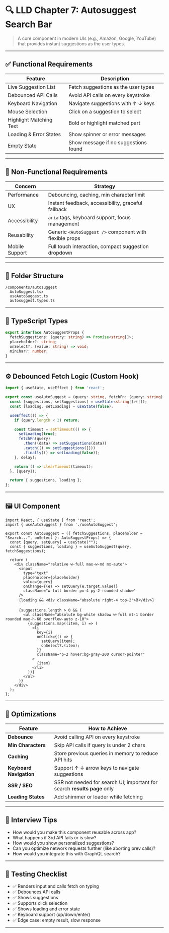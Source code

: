 # 🔍 LLD Chapter 7: **Autosuggest Search Bar**

> A core component in modern UIs (e.g., Amazon, Google, YouTube) that provides instant suggestions as the user types.

---

## ✅ Functional Requirements

| Feature                 | Description                          |
| ----------------------- | ------------------------------------ |
| Live Suggestion List    | Fetch suggestions as the user types  |
| Debounced API Calls     | Avoid API calls on every keystroke   |
| Keyboard Navigation     | Navigate suggestions with ↑ ↓ keys   |
| Mouse Selection         | Click on a suggestion to select      |
| Highlight Matching Text | Bold or highlight matched part       |
| Loading & Error States  | Show spinner or error messages       |
| Empty State             | Show message if no suggestions found |

---

## 🔐 Non-Functional Requirements

| Concern        | Strategy                                                |
| -------------- | ------------------------------------------------------- |
| Performance    | Debouncing, caching, min character limit                |
| UX             | Instant feedback, accessibility, graceful fallback      |
| Accessibility  | `aria` tags, keyboard support, focus management         |
| Reusability    | Generic `<AutoSuggest />` component with flexible props |
| Mobile Support | Full touch interaction, compact suggestion dropdown     |

---

## 🧱 Folder Structure

```
/components/autosuggest
  AutoSuggest.tsx
  useAutoSuggest.ts
  autosuggest.types.ts
```

---

## 🧾 TypeScript Types

```ts
export interface AutoSuggestProps {
  fetchSuggestions: (query: string) => Promise<string[]>;
  placeholder?: string;
  onSelect?: (value: string) => void;
  minChar?: number;
}
```

---

## ⚙️ Debounced Fetch Logic (Custom Hook)

```ts
import { useState, useEffect } from 'react';

export const useAutoSuggest = (query: string, fetchFn: (query: string) => Promise<string[]>, delay = 300) => {
  const [suggestions, setSuggestions] = useState<string[]>([]);
  const [loading, setLoading] = useState(false);

  useEffect(() => {
    if (query.length < 2) return;

    const timeout = setTimeout(() => {
      setLoading(true);
      fetchFn(query)
        .then((data) => setSuggestions(data))
        .catch(() => setSuggestions([]))
        .finally(() => setLoading(false));
    }, delay);

    return () => clearTimeout(timeout);
  }, [query]);

  return { suggestions, loading };
};
```

---

## 🖼 UI Component

```tsx
import React, { useState } from 'react';
import { useAutoSuggest } from './useAutoSuggest';

export const AutoSuggest = ({ fetchSuggestions, placeholder = "Search...", onSelect }: AutoSuggestProps) => {
  const [query, setQuery] = useState("");
  const { suggestions, loading } = useAutoSuggest(query, fetchSuggestions);

  return (
    <div className="relative w-full max-w-md mx-auto">
      <input
        type="text"
        placeholder={placeholder}
        value={query}
        onChange={(e) => setQuery(e.target.value)}
        className="w-full border px-4 py-2 rounded shadow"
      />
      {loading && <div className="absolute right-4 top-2">⏳</div>}

      {suggestions.length > 0 && (
        <ul className="absolute bg-white shadow w-full mt-1 border rounded max-h-60 overflow-auto z-10">
          {suggestions.map((item, i) => (
            <li
              key={i}
              onClick={() => {
                setQuery(item);
                onSelect?.(item);
              }}
              className="p-2 hover:bg-gray-200 cursor-pointer"
            >
              {item}
            </li>
          ))}
        </ul>
      )}
    </div>
  );
};
```

---

## 🚀 Optimizations

| Feature                 | How to Achieve                                                           |
| ----------------------- | ------------------------------------------------------------------------ |
| **Debounce**            | Avoid calling API on every keystroke                                     |
| **Min Characters**      | Skip API calls if query is under 2 chars                                 |
| **Caching**             | Store previous queries in memory to reduce API hits                      |
| **Keyboard Navigation** | Support ↑ ↓ arrow keys to navigate suggestions                           |
| **SSR / SEO**           | SSR not needed for search UI; important for search **results page** only |
| **Loading States**      | Add shimmer or loader while fetching                                     |

---

## 🧠 Interview Tips

* How would you make this component reusable across app?
* What happens if 3rd API fails or is slow?
* How would you show personalized suggestions?
* Can you optimize network requests further (like aborting prev calls)?
* How would you integrate this with GraphQL search?

---

## 🧪 Testing Checklist

* ✅ Renders input and calls fetch on typing
* ✅ Debounces API calls
* ✅ Shows suggestions
* ✅ Supports click selection
* ✅ Shows loading and error state
* ✅ Keyboard support (up/down/enter)
* ✅ Edge case: empty result, slow response

---